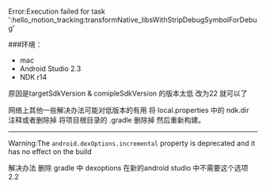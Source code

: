 Error:Execution failed for task ':hello_motion_tracking:transformNative_libsWithStripDebugSymbolForDebug'


###环境：
* mac
* Android Studio 2.3
* NDK r14

原因是targetSdkVersion & comipleSdkVersion 的版本太低 改为22 就可以了

网络上其他一些解决办法可能对低版本的有用 
将 local.properties 中的 ndk.dir 注释或者删除掉 将项目根目录的 .gradle 删除掉 然后重新构建。


---

Warning:The `android.dexOptions.incremental` property is deprecated and it has no effect on the build

解决办法
删除  gradle 中 dexoptions
在新的android studio 中不需要这个选项 2.2